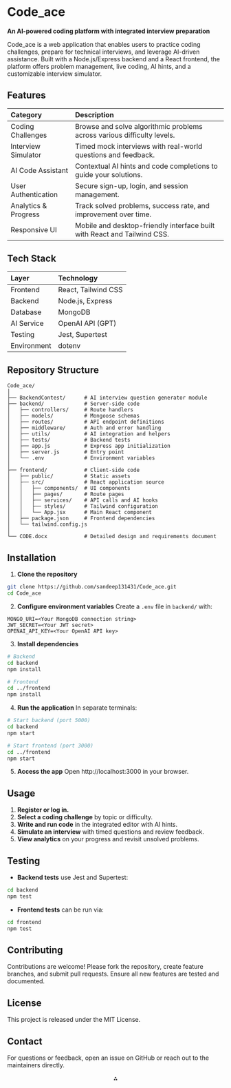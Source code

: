 # Code_ace

**An AI-powered coding platform with integrated interview preparation**

Code_ace is a web application that enables users to practice coding challenges, prepare for technical interviews, and leverage AI-driven assistance. Built with a Node.js/Express backend and a React frontend, the platform offers problem management, live coding, AI hints, and a customizable interview simulator.

## Features

| Category | Description |
| :-- | :-- |
| Coding Challenges | Browse and solve algorithmic problems across various difficulty levels. |
| Interview Simulator | Timed mock interviews with real-world questions and feedback. |
| AI Code Assistant | Contextual AI hints and code completions to guide your solutions. |
| User Authentication | Secure sign-up, login, and session management. |
| Analytics \& Progress | Track solved problems, success rate, and improvement over time. |
| Responsive UI | Mobile and desktop-friendly interface built with React and Tailwind CSS. |

## Tech Stack

| Layer | Technology |
| :-- | :-- |
| Frontend | React, Tailwind CSS |
| Backend | Node.js, Express |
| Database | MongoDB |
| AI Service | OpenAI API (GPT) |
| Testing | Jest, Supertest |
| Environment | dotenv |

## Repository Structure

```
Code_ace/
│
├── BackendContest/      # AI interview question generator module
├── backend/             # Server-side code
│   ├── controllers/     # Route handlers
│   ├── models/          # Mongoose schemas
│   ├── routes/          # API endpoint definitions
│   ├── middleware/      # Auth and error handling
│   ├── utils/           # AI integration and helpers
│   ├── tests/           # Backend tests
│   ├── app.js           # Express app initialization
│   ├── server.js        # Entry point
│   └── .env             # Environment variables
│
├── frontend/            # Client-side code
│   ├── public/          # Static assets
│   ├── src/             # React application source
│   │   ├── components/  # UI components
│   │   ├── pages/       # Route pages
│   │   ├── services/    # API calls and AI hooks
│   │   ├── styles/      # Tailwind configuration
│   │   └── App.jsx      # Main React component
│   ├── package.json     # Frontend dependencies
│   └── tailwind.config.js
│
└── CODE.docx            # Detailed design and requirements document
```


## Installation

1. **Clone the repository**

```bash
git clone https://github.com/sandeep131431/Code_ace.git
cd Code_ace
```

2. **Configure environment variables**
Create a `.env` file in `backend/` with:

```
MONGO_URI=<Your MongoDB connection string>
JWT_SECRET=<Your JWT secret>
OPENAI_API_KEY=<Your OpenAI API key>
```

3. **Install dependencies**

```bash
# Backend
cd backend
npm install

# Frontend
cd ../frontend
npm install
```

4. **Run the application**
In separate terminals:

```bash
# Start backend (port 5000)
cd backend
npm start

# Start frontend (port 3000)
cd ../frontend
npm start
```

5. **Access the app**
Open http://localhost:3000 in your browser.

## Usage

1. **Register or log in.**
2. **Select a coding challenge** by topic or difficulty.
3. **Write and run code** in the integrated editor with AI hints.
4. **Simulate an interview** with timed questions and review feedback.
5. **View analytics** on your progress and revisit unsolved problems.

## Testing

- **Backend tests** use Jest and Supertest:

```bash
cd backend
npm test
```

- **Frontend tests** can be run via:

```bash
cd frontend
npm test
```


## Contributing

Contributions are welcome! Please fork the repository, create feature branches, and submit pull requests. Ensure all new features are tested and documented.

## License

This project is released under the MIT License.

## Contact

For questions or feedback, open an issue on GitHub or reach out to the maintainers directly.

<div style="text-align: center">⁂</div>

[^1]: https://github.com/sandeep131431/Code_ace

[^2]: https://github.com/sandeep131431/Code_ace/tree/main/BackendContest

[^3]: https://github.com/sandeep131431/Code_ace/tree/main/backend

[^4]: https://github.com/sandeep131431/Code_ace/tree/main/frontend

[^5]: https://github.com/sandeep131431/Code_ace/blob/main/CODE.docx

[^6]: https://github.com/sandeep131431/Code_ace/raw/refs/heads/main/CODE.docx
